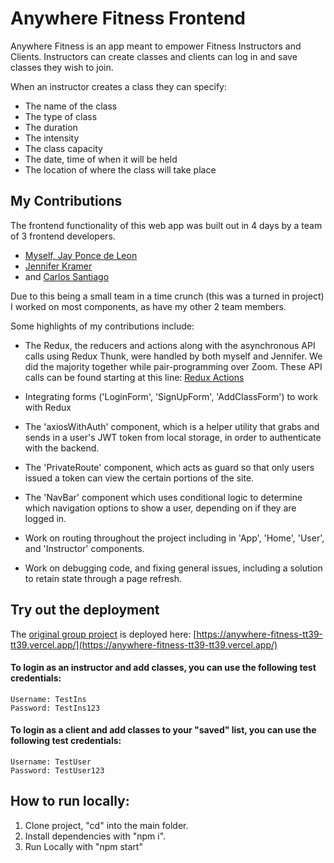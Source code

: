 # Anywhere Fitness Frontend

Anywhere Fitness is an app meant to empower Fitness Instructors and Clients. 
Instructors can create classes and clients can log in and save classes they wish to join.

When an instructor creates a class they can specify:
 - The name of the class
 - The type of class 
 - The duration
 - The intensity
 - The class capacity
 - The date, time of when it will be held
 - The location of where the class will take place

## My Contributions

The frontend functionality of this web app was built out in 4 days by a team of 3 frontend developers.
- [Myself, Jay Ponce de Leon](https://github.com/jaypdl)
- [Jennifer Kramer](https://github.com/jenkrame21)
- and [Carlos Santiago](https://github.com/elCarlosSantiago) 

Due to this being a small team in a time crunch (this was a turned in project) I worked on most components, as have my other 2 team members.

Some highlights of my contributions include:

- The Redux, the reducers and actions along with the asynchronous API calls using Redux Thunk, were handled by both myself and Jennifer. 
We did the majority together while pair-programming over Zoom.
These API calls can be found starting at this line: [Redux Actions](https://github.com/jaypdl/anywhere-fitness-front-end/blob/main/src/actions/index.js#L53)

- Integrating forms ('LoginForm', 'SignUpForm', 'AddClassForm') to work with Redux

- The 'axiosWithAuth' component, which is a helper utility that grabs and sends in a user's JWT token from local storage, in order to authenticate with the backend.

- The 'PrivateRoute' component, which acts as guard so that only users issued a token can view the certain portions of the site.

- The 'NavBar' component which uses conditional logic to determine which navigation options to show a user, depending on if they are logged in.

- Work on routing throughout the project including in 'App', 'Home', 'User', and 'Instructor' components.

- Work on debugging code, and fixing general issues, including a solution to retain state through a page refresh.

## Try out the deployment

The [original group project](https://github.com/Build-Week-Anywhere-Fitness-TT39/front-end) is deployed here: [https://anywhere-fitness-tt39-tt39.vercel.app/](https://anywhere-fitness-tt39-tt39.vercel.app/)


#### To login as an instructor and add classes, you can use the following test credentials:
```
Username: TestIns
Password: TestIns123
```

#### To login as a client and add classes to your "saved" list, you can use the following test credentials:
```
Username: TestUser
Password: TestUser123
```

## How to run locally:
1. Clone project, "cd" into the main folder.
1. Install dependencies with "npm i".
2. Run Locally with "npm start"
